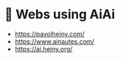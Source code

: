 # 📃 Webs using AiAi

-   https://pavolhejny.com/
-   https://www.ainautes.com/
-   https://ai.hejny.org/
